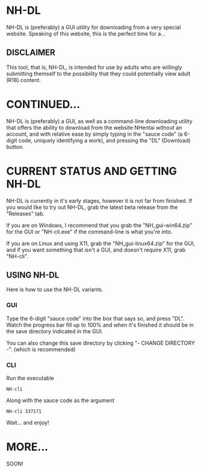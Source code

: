# NH-DL

NH-DL is (preferably) a GUI utility for downloading from a very special website.
Speaking of this website, this is the perfect time for a...

## DISCLAIMER

This tool, that is, NH-DL, is intended for use by adults who are willingly submitting
themself to the possibility that they could potentially view adult (R18) content.

# CONTINUED...

NH-DL is (preferably) a GUI, as well as a command-line downloading utility that offers 
the ability to download from the website NHentai without an account, and with relative ease
by simply typing in the "sauce code" (a 6-digit code, uniquely identifying a work), and 
pressing the "DL" (Download) button.

# CURRENT STATUS AND GETTING NH-DL

NH-DL is currently in it's early stages, however it is not far from finished.
If you would like to try out NH-DL, grab the latest beta release from the
"Releases" tab.

If you are on Windows, I recommend that you grab the "NH_gui-win64.zip" for the GUI
or "NH-cli.exe" if the command-line is what you're into.

If you are on Linux and using X11, grab the "NH_gui-linux64.zip" for the GUI,
and if you want something that isn't a GUI, and doesn't require X11, grab "NH-cli".

## USING NH-DL

Here is how to use the NH-DL variants.

### GUI

Type the 6-digit "sauce code" into the box that says so, and press "DL".
Watch the progress bar fill up to 100% and when it's finished it should
be in the save directory indicated in the GUI.

You can also change this save directory by clicking "- CHANGE DIRECTORY -".
(which is recommended)

### CLI

Run the executable

```
NH-cli
```

Along with the sauce code as the argument

```
NH-cli 337171
```

Wait... and enjoy!

# MORE...

SOON!


